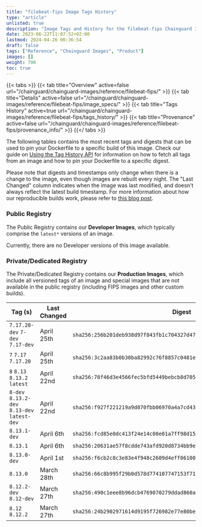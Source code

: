 ```yaml
---
title: "filebeat-fips Image Tags History"
type: "article"
unlisted: true
description: "Image Tags and History for the filebeat-fips Chainguard Image"
date: 2023-06-22T11:07:52+02:00
lastmod: 2024-04-26 00:36:54
draft: false
tags: ["Reference", "Chainguard Images", "Product"]
images: []
weight: 700
toc: true
---
```


{{< tabs >}}
{{< tab title="Overview" active=false url="/chainguard/chainguard-images/reference/filebeat-fips/" >}}
{{< tab title="Details" active=false url="/chainguard/chainguard-images/reference/filebeat-fips/image_specs/" >}}
{{< tab title="Tags History" active=true url="/chainguard/chainguard-images/reference/filebeat-fips/tags_history/" >}}
{{< tab title="Provenance" active=false url="/chainguard/chainguard-images/reference/filebeat-fips/provenance_info/" >}}
{{</ tabs >}}

The following tables contains the most recent tags and digests that can be used to pin your Dockerfile to a specific build of this image. Check our guide on [Using the Tag History API](/chainguard/chainguard-images/using-the-tag-history-api/) for information on how to fetch all tags from an image and how to pin your Dockerfile to a specific digest.

Please note that digests and timestamps only change when there is a change to the image, even though images are rebuilt every night. The "Last Changed" column indicates when the image was last modified, and doesn't always reflect the latest build timestamp. For more information about how our reproducible builds work, please refer to [this blog post](https://www.chainguard.dev/unchained/reproducing-chainguards-reproducible-image-builds).

### Public Registry
The Public Registry contains our **Developer Images**, which typically comprise the `latest*` versions of an image.

Currently, there are no Developer versions of this image available.

### Private/Dedicated Registry
The Private/Dedicated Registry contains our **Production Images**, which include all versioned tags of an image and special images that are not available in the public registry (including FIPS images and other custom builds).

| Tag (s)                                       | Last Changed | Digest                                                                    |
|-----------------------------------------------|--------------|---------------------------------------------------------------------------|
|  `7.17.20-dev` `7-dev` `7.17-dev`             | April 25th   | `sha256:256b201deb938d97f843fb1c704327d4724cb499e2bd265471bf0e80236c4718` |
|  `7` `7.17` `7.17.20`                         | April 25th   | `sha256:3c2aa83b0b30ba82992c76f8857c0481e3bf678877b6fb4c1f01f70951d4b0bd` |
|  `8` `8.13` `8.13.2` `latest`                 | April 22nd   | `sha256:78f46d3e4566fec5bfd5449bebcb8d705ae33a268e972fedd334f84f82c52133` |
|  `8-dev` `8.13.2-dev` `8.13-dev` `latest-dev` | April 22nd   | `sha256:f927f221219a9d070fbb06970a4a7cd431fc4b6e59b0f886c2d3a5b6513366ae` |
|  `8.13.1-dev`                                 | April 6th    | `sha256:fcd85e0dc413f24e14c00e01a7ff98d15e6bd470916e78aca893ce3611251a12` |
|  `8.13.1`                                     | April 6th    | `sha256:20631ae57f8cdde743afd920d8734bb9ea2fc1f8d8b2110004dca373f6f47a25` |
|  `8.13.0-dev`                                 | April 1st    | `sha256:f6cb2c8c3e83e4f948c2609d4eff0610011e112efa6f330126b657ac964fdb29` |
|  `8.13.0`                                     | March 28th   | `sha256:66c8b995f29b0d578d774107747153f71dea03f1822306296f4523502821517e` |
|  `8.12.2-dev` `8.12-dev`                      | March 27th   | `sha256:490c1eee8b96dcb4769070279ddad860ae4cc174b015fb75f59f3203f1ec76ed` |
|  `8.12` `8.12.2`                              | March 27th   | `sha256:24b2902971614d9195f726982e77e80be247eaa08245660b1b7c789d85073e78` |

